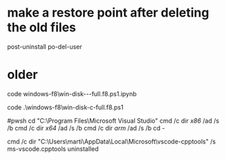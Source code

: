 

# make a restore point after deleting the old files
post-uninstall
po-del-user


# older 

code windows-f8\win-disk---full.f8.ps1.ipynb


code .\windows-f8\win-disk-c-full.f8.ps1


#pwsh
cd "C:\Program Files\Microsoft Visual Studio"
cmd /c dir *x86* /ad /s /b
cmd /c dir *x64* /ad /s /b
cmd /c dir *arm* /ad /s /b
cd -

cmd /c   dir  "C:\Users\marti\AppData\Local\Microsoft\vscode-cpptools"  /s 
ms-vscode.cpptools
uninstalled


